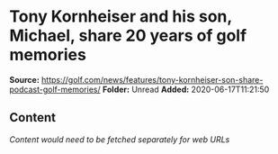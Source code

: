 # Tony Kornheiser and his son, Michael, share 20 years of golf memories

**Source:** https://golf.com/news/features/tony-kornheiser-son-share-podcast-golf-memories/
**Folder:** Unread
**Added:** 2020-06-17T11:21:50




## Content
*Content would need to be fetched separately for web URLs*
